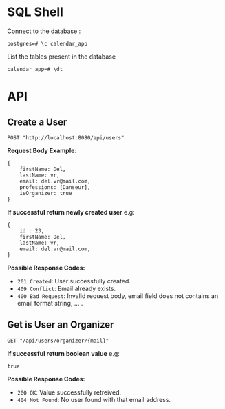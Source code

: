 # SQL Shell

Connect to the database :
```console
postgres=# \c calendar_app
```

List the tables present in the database
```console
calendar_app=# \dt
```

# API 

## Create a User

```
POST "http://localhost:8080/api/users"
```

**Request Body Example**:

```
{
    firstName: Del, 
    lastName: vr, 
    email: del.vr@mail.com,
    professions: [Danseur], 
    isOrganizer: true
}
```

**If successful return newly created user** e.g: 
```
{
    id : 23,
    firstName: Del, 
    lastName: vr, 
    email: del.vr@mail.com,
}
```

**Possible Response Codes:**

- `201 Created`: User successfully created.
- `409 Conflict`: Email already exists.
- `400 Bad Request`: Invalid request body, email field does not contains an email format string, ... .

## Get is User an Organizer

```
GET "/api/users/organizer/{mail}"
```

**If successful return boolean value** e.g: 
```
true
```

**Possible Response Codes:**

- `200 OK`: Value successfully retreived.
- `404 Not Found`: No user found with that email address.
